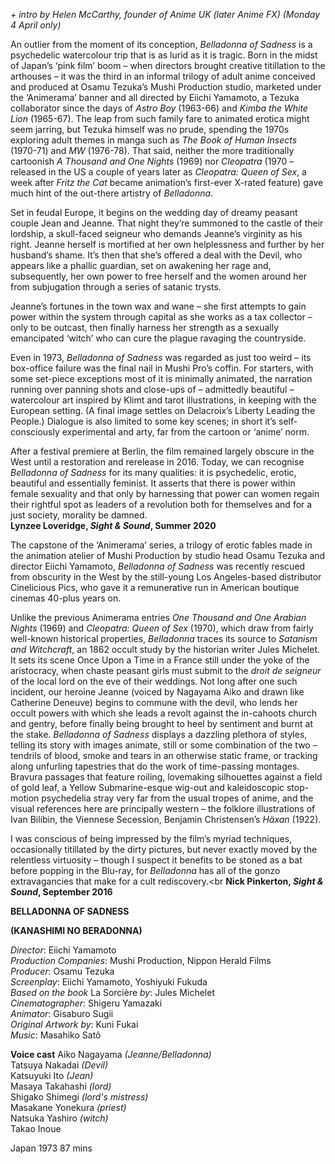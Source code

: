 
_+ intro by Helen McCarthy, founder of Anime UK (later Anime FX)  (Monday 4 April only)_

An outlier from the moment of its conception, _Belladonna of Sadness_ is a psychedelic watercolour trip that is as lurid as it is tragic. Born in the midst of Japan’s ‘pink film’ boom – when directors brought creative titillation to the arthouses – it was the third in an informal trilogy of adult anime conceived and produced at Osamu Tezuka’s Mushi Production studio, marketed under the ‘Animerama’ banner and all directed by Eiichi Yamamoto, a Tezuka collaborator since the days of _Astro Boy_ (1963-66) and _Kimba the White Lion_ (1965-67). The leap from such family fare to animated erotica might seem jarring, but Tezuka himself was no prude, spending the 1970s exploring adult themes in manga such as _The Book of Human Insects_ (1970-71) and _MW_ (1976-78). That said, neither the more traditionally cartoonish _A Thousand and One Nights_ (1969) nor _Cleopatra_ (1970 – released in the US a couple of years later as _Cleopatra: Queen of Sex_, a week after _Fritz the Cat_ became animation’s first-ever X-rated feature) gave much hint of the out-there artistry of _Belladonna_.

Set in feudal Europe, it begins on the wedding day of dreamy peasant couple Jean and Jeanne. That night they’re summoned to the castle of their lordship, a skull-faced seigneur who demands Jeanne’s virginity as his right. Jeanne herself is mortified at her own helplessness and further by her husband’s shame. It’s then that she’s offered a deal with the Devil, who appears like a phallic guardian, set on awakening her rage and, subsequently, her own power to free herself and the women around her from subjugation through a series of satanic trysts.

Jeanne’s fortunes in the town wax and wane – she first attempts to gain power within the system through capital as she works as a tax collector – only to be outcast, then finally harness her strength as a sexually emancipated ‘witch’ who can cure the plague ravaging the countryside.

Even in 1973, _Belladonna of Sadness_ was regarded as just too weird – its box-office failure was the final nail in Mushi Pro’s coffin. For starters, with some set-piece exceptions most of it is minimally animated, the narration running over panning shots and close-ups of – admittedly beautiful – watercolour art inspired by Klimt and tarot illustrations, in keeping with the European setting. (A final image settles on Delacroix’s Liberty Leading the People.) Dialogue is also limited to some key scenes; in short it’s self-consciously experimental and arty, far from the cartoon or ‘anime’ norm.

After a festival premiere at Berlin, the film remained largely obscure in the West until a restoration and rerelease in 2016. Today, we can recognise _Belladonna of Sadness_ for its many qualities: it is psychedelic, erotic, beautiful and essentially feminist. It asserts that there is power within female sexuality and that only by harnessing that power can women regain their rightful spot as leaders of a revolution both for themselves and for a just society, morality be damned.<br>
**Lynzee Loveridge, _Sight & Sound_, Summer 2020**<br>

The capstone of the ‘Animerama’ series, a trilogy of erotic fables made in the animation atelier of Mushi Production by studio head Osamu Tezuka and director Eiichi Yamamoto, _Belladonna of Sadness_ was recently rescued from obscurity in the West by the still-young Los Angeles-based distributor Cinelicious Pics, who gave it a remunerative run in American boutique cinemas 40-plus years on.

Unlike the previous Animerama entries _One Thousand and One Arabian Nights_ (1969) and _Cleopatra: Queen of Sex_ (1970), which draw from fairly well-known historical properties, _Belladonna_ traces its source to _Satanism and Witchcraft_, an 1862 occult study by the historian writer Jules Michelet. It sets its scene Once Upon a Time in a France still under the yoke of the aristocracy, when chaste peasant girls must submit to the _droit de seigneur_ of the local lord on the eve of their weddings. Not long after one such incident, our heroine Jeanne (voiced by Nagayama Aiko and drawn like Catherine Deneuve) begins to commune with the devil, who lends her occult powers with which she leads a revolt against the in-cahoots church and gentry, before finally being brought to heel by sentiment and burnt at the stake. _Belladonna of Sadness_ displays a dazzling plethora of styles, telling its story with images animate, still or some combination of the two – tendrils of blood, smoke and tears in an otherwise static frame, or tracking along unfurling tapestries that do the work of time-passing montages. Bravura passages that feature roiling, lovemaking silhouettes against a field of gold leaf, a Yellow Submarine-esque wig-out and kaleidoscopic stop-motion psychedelia stray very far from the usual tropes of anime, and the visual references here are principally western – the folklore illustrations of Ivan Bilibin, the Viennese Secession, Benjamin Christensen’s _Häxan_ (1922).

I was conscious of being impressed by the film’s myriad techniques, occasionally titillated by the dirty pictures, but never exactly moved by the relentless virtuosity – though I suspect it benefits to be stoned as a bat before popping in the Blu-ray, for _Belladonna_ has all of the gonzo extravagancies that make for a cult rediscovery.<br
**Nick Pinkerton, _Sight & Sound_, September 2016**

**BELLADONNA OF SADNESS**

**(KANASHIMI NO BERADONNA)**

_Director_: Eiichi Yamamoto  
_Production Companies_: Mushi Production, Nippon Herald Films  
_Producer_: Osamu Tezuka  
_Screenplay_: Eiichi Yamamoto, Yoshiyuki Fukuda  
_Based on the book_ La Sorcière _by_: Jules Michelet  
_Cinematographer_: Shigeru Yamazaki  
_Animator_: Gisaburo Sugii  
_Original Artwork by_: Kuni Fukai  
_Music_: Masahiko Satô

**Voice cast**
Aiko Nagayama _(Jeanne/Belladonna)_  
Tatsuya Nakadai _(Devil)_  
Katsuyuki Ito _(Jean)_  
Masaya Takahashi _(lord)_  
Shigako Shimegi _(lord's mistress)_  
Masakane Yonekura _(priest)_  
Natsuka Yashiro _(witch)_  
Takao Inoue

Japan 1973
87 mins
<!--stackedit_data:
eyJoaXN0b3J5IjpbLTE2NTUxMzU5MjJdfQ==
-->